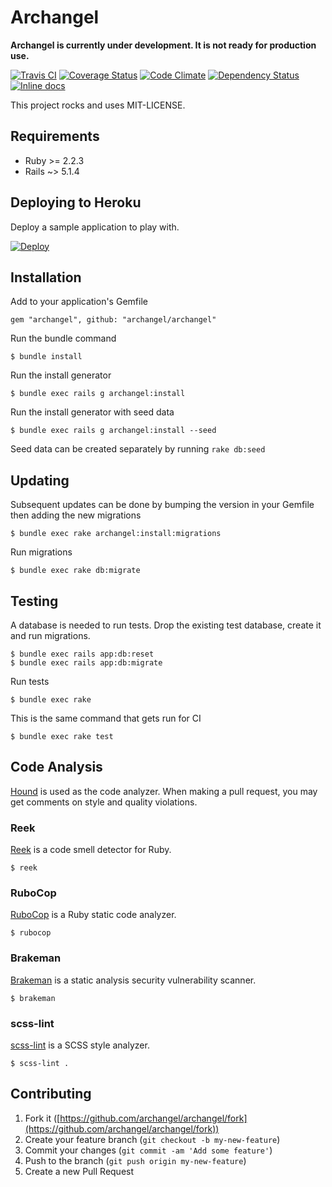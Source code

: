 # Archangel

**Archangel is currently under development. It is not ready for production use.**

[![Travis CI](https://travis-ci.org/archangel/archangel.svg?branch=master)](https://travis-ci.org/archangel/archangel)
[![Coverage Status](https://coveralls.io/repos/github/archangel/archangel/badge.svg?branch=master)](https://coveralls.io/github/archangel/archangel?branch=master)
[![Code Climate](https://codeclimate.com/github/archangel/archangel/badges/gpa.svg)](https://codeclimate.com/github/archangel/archangel)
[![Dependency Status](https://gemnasium.com/badges/github.com/archangel/archangel.svg)](https://gemnasium.com/github.com/archangel/archangel)
[![Inline docs](http://inch-ci.org/github/archangel/archangel.svg?branch=master)](http://inch-ci.org/github/archangel/archangel)

This project rocks and uses MIT-LICENSE.

## Requirements

- Ruby >= 2.2.3
- Rails ~> 5.1.4

## Deploying to Heroku

Deploy a sample application to play with.

[![Deploy](https://www.herokucdn.com/deploy/button.svg)](https://heroku.com/deploy?template=https://github.com/archangel/sample)

## Installation

Add to your application's Gemfile

```
gem "archangel", github: "archangel/archangel"
```

Run the bundle command

```
$ bundle install
```

Run the install generator

```
$ bundle exec rails g archangel:install
```

Run the install generator with seed data

```
$ bundle exec rails g archangel:install --seed
```

Seed data can be created separately by running `rake db:seed`

## Updating

Subsequent updates can be done by bumping the version in your Gemfile then adding the new migrations

```
$ bundle exec rake archangel:install:migrations
```

Run migrations

```
$ bundle exec rake db:migrate
```

## Testing

A database is needed to run tests. Drop the existing test database, create it and run migrations.

```
$ bundle exec rails app:db:reset
$ bundle exec rails app:db:migrate
```

Run tests

```
$ bundle exec rake
```

This is the same command that gets run for CI

```
$ bundle exec rake test
```

## Code Analysis

[Hound](https://houndci.com/) is used as the code analyzer. When making a pull request, you may get comments on style and quality violations.

### Reek

[Reek](https://github.com/troessner/reek) is a code smell detector for Ruby.

```
$ reek
```

### RuboCop

[RuboCop](https://github.com/bbatsov/rubocop) is a Ruby static code analyzer.

```
$ rubocop
```

### Brakeman

[Brakeman](https://github.com/presidentbeef/brakeman) is a static analysis security vulnerability scanner.

```
$ brakeman
```

### scss-lint

[scss-lint](https://github.com/brigade/scss-lint) is a SCSS style analyzer.

```
$ scss-lint .
```

## Contributing

1.  Fork it ([https://github.com/archangel/archangel/fork](https://github.com/archangel/archangel/fork))
2.  Create your feature branch (`git checkout -b my-new-feature`)
3.  Commit your changes (`git commit -am 'Add some feature'`)
4.  Push to the branch (`git push origin my-new-feature`)
5.  Create a new Pull Request
